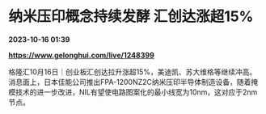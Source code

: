 # 纳米压印概念持续发酵 汇创达涨超15%

**2023-10-16 01:39**

**https://www.gelonghui.com/live/1248399**

格隆汇10月16日｜创业板汇创达拉升涨超15%，美迪凯、苏大维格等继续冲高。消息面上，日本佳能公司推出FPA-1200NZ2C纳米压印半导体制造设备，随着掩模技术的进一步改进，NIL有望使电路图案化的最小线宽为10nm，这对应于2nm节点。